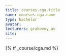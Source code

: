 ```yaml
---
title: courses.cga.title
name: courses.cga.name
type: bachelor
avatar:
lecturers: grabovoy_av
site: 
---
```


{% tf _course/cga.md %}